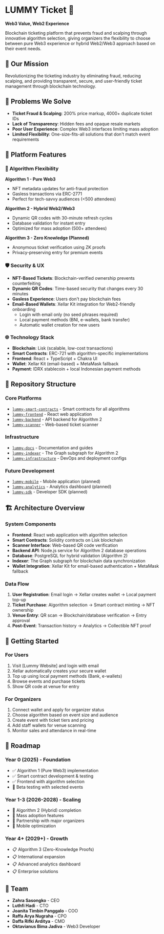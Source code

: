   # LUMMY Ticket 🎫

  **Web3 Value, Web2 Experience**

  Blockchain ticketing platform that prevents fraud and scalping through innovative
  algorithm selection, giving organizers the flexibility to choose between pure Web3
  experience or hybrid Web2/Web3 approach based on their event needs.

  ## 🌟 Our Mission

  Revolutionizing the ticketing industry by eliminating fraud, reducing scalping, and
  providing transparent, secure, and user-friendly ticket management through blockchain
  technology.

  ## 🎯 Problems We Solve

  - **Ticket Fraud & Scalping**: 200% price markup, 4000+ duplicate ticket IDs
  - **Lack of Transparency**: Hidden fees and opaque resale markets
  - **Poor User Experience**: Complex Web3 interfaces limiting mass adoption
  - **Limited Flexibility**: One-size-fits-all solutions that don't match event
  requirements

  ## 🚀 Platform Features

  ### 🔗 Algorithm Flexibility

  **Algorithm 1 - Pure Web3**
  - NFT metadata updates for anti-fraud protection
  - Gasless transactions via ERC-2771
  - Perfect for tech-savvy audiences (<500 attendees)

  **Algorithm 2 - Hybrid Web2/Web3**
  - Dynamic QR codes with 30-minute refresh cycles
  - Database validation for instant entry
  - Optimized for mass adoption (500+ attendees)

  **Algorithm 3 - Zero Knowledge (Planned)**
  - Anonymous ticket verification using ZK proofs
  - Privacy-preserving entry for premium events

  ### 🛡️ Security & UX

  - **NFT-Based Tickets**: Blockchain-verified ownership prevents counterfeiting
  - **Dynamic QR Codes**: Time-based security that changes every 30 minutes
  - **Gasless Experience**: Users don't pay blockchain fees
  - **Email-Based Wallets**: Xellar Kit integration for Web2-friendly onboarding
    - Login with email only (no seed phrases required)
    - Local payment methods (BNI, e-wallets, bank transfer)
    - Automatic wallet creation for new users

  ### 🌐 Technology Stack

  - **Blockchain**: Lisk (scalable, low-cost transactions)
  - **Smart Contracts**: ERC-721 with algorithm-specific implementations
  - **Frontend**: React + TypeScript + Chakra UI
  - **Wallet**: Xellar Kit (email-based) + MetaMask fallback
  - **Payment**: IDRX stablecoin + local Indonesian payment methods

  ## 📂 Repository Structure

  ### Core Platforms
  - [`lummy-smart-contracts`](https://github.com/Lummy-Ticket/.github) - Smart contracts for all
  algorithms
  - [`lummy-frontend`](https://github.com/Lummy-Ticket/.github) - React web application
  - [`lummy-backend`](https://github.com/Lummy-Ticket/.github) - API backend for Algorithm 2
  - [`lummy-scanner`](https://github.com/Lummy-Ticket/.github) - Web-based ticket scanner

  ### Infrastructure
  - [`lummy-docs`](https://github.com/Lummy-Ticket/.github) - Documentation and guides
  - [`lummy-indexer`](https://github.com/Lummy-Ticket/.github) - The Graph subgraph for Algorithm 2
  - [`lummy-infrastructure`](https://github.com/Lummy-Ticket/.github) - DevOps and deployment configs

  ### Future Development
  - [`lummy-mobile`](https://github.com/Lummy-Ticket/.github) - Mobile application (planned)
  - [`lummy-analytics`](https://github.com/Lummy-Ticket/.github) - Analytics dashboard (planned)
  - [`lummy-sdk`](https://github.com/Lummy-Ticket/.github) - Developer SDK (planned)

  ## 🏗️ Architecture Overview
  
  ### System Components
  - **Frontend**: React web application with algorithm selection
  - **Smart Contracts**: Solidity contracts on Lisk blockchain
  - **Scanner Interface**: Web-based QR code verification
  - **Backend API**: Node.js service for Algorithm 2 database operations
  - **Database**: PostgreSQL for hybrid validation (Algorithm 2)
  - **Indexer**: The Graph subgraph for blockchain data synchronization
  - **Wallet Integration**: Xellar Kit for email-based authentication + MetaMask fallback

  ### Data Flow
  1. **User Registration**: Email login → Xellar creates wallet → Local payment top-up
  2. **Ticket Purchase**: Algorithm selection → Smart contract minting → NFT ownership
  3. **Venue Entry**: QR scan → Blockchain/database verification → Entry approval
  4. **Post-Event**: Transaction history → Analytics → Collectible NFT proof

  ## 🚦 Getting Started

  ### For Users
  1. Visit [Lummy Website] and login with email
  2. Xellar automatically creates your secure wallet
  3. Top up using local payment methods (Bank, e-wallets)
  4. Browse events and purchase tickets
  5. Show QR code at venue for entry

  ### For Organizers
  1. Connect wallet and apply for organizer status
  2. Choose algorithm based on event size and audience
  3. Create event with ticket tiers and pricing
  4. Add staff wallets for venue scanning
  5. Monitor sales and attendance in real-time

  ## 🎯 Roadmap

  ### Year 0 (2025) - Foundation
  - ✅ Algorithm 1 (Pure Web3) implementation
  - ✅ Smart contract development & testing
  - ✅ Frontend with algorithm selection
  - 🚧 Beta testing with selected events

  ### Year 1-3 (2026-2028) - Scaling
  - 🔄 Algorithm 2 (Hybrid) completion
  - 🔄 Mass adoption features
  - 🔄 Partnership with major organizers
  - 🔄 Mobile optimization

  ### Year 4+ (2029+) - Growth
  - 📋 Algorithm 3 (Zero-Knowledge Proofs)
  - 📋 International expansion
  - 📋 Advanced analytics dashboard
  - 📋 Enterprise solutions

  ## 👥 Team

  - **Zahra Sasongko** - CEO
  - **Luthfi Hadi** - CTO
  - **Joanita Timbin Panggalo** - COO
  - **Raffa Arya Nugraha** - CPO
  - **Daffa Rifki Arditya** - CMO
  - **Oktavianus Bima Jadiva** - Web3 Developer
